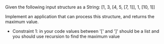 Given the following input structure as a String: [1, 3, [4, 5, [7, 1]], 1, [10, 1]]

Implement an application that can process this structure, and returns the maximum value.

* Constraint 1: in your code values between '[' and ']' should be a list and you should use recursion to find the maximum value
